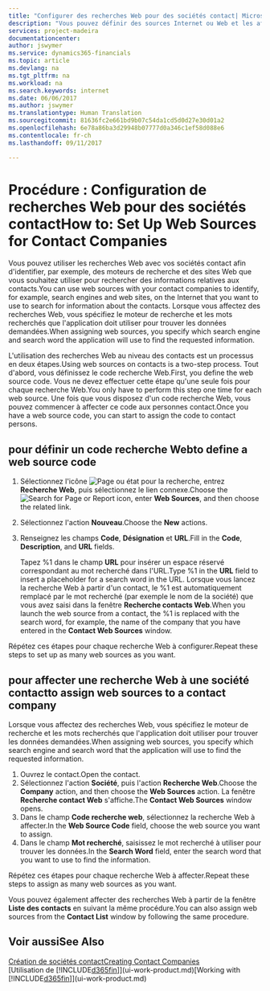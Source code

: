 ```yaml
---
title: "Configurer des recherches Web pour des sociétés contact| Microsoft Docs"
description: "Vous pouvez définir des sources Internet ou Web et les affecter à une société contact pour identifier la manière dont vous souhaitez rechercher des informations sur vos contacts."
services: project-madeira
documentationcenter: 
author: jswymer
ms.service: dynamics365-financials
ms.topic: article
ms.devlang: na
ms.tgt_pltfrm: na
ms.workload: na
ms.search.keywords: internet
ms.date: 06/06/2017
ms.author: jswymer
ms.translationtype: Human Translation
ms.sourcegitcommit: 81636fc2e661bd9b07c54da1cd5d0d27e30d01a2
ms.openlocfilehash: 6e78a86ba3d29948b07777d0a346c1ef58d088e6
ms.contentlocale: fr-ch
ms.lasthandoff: 09/11/2017

---
```

# <a name="how-to-set-up-web-sources-for-contact-companies"></a><span data-ttu-id="fba02-103">Procédure : Configuration de recherches Web pour des sociétés contact</span><span class="sxs-lookup"><span data-stu-id="fba02-103">How to: Set Up Web Sources for Contact Companies</span></span>
<span data-ttu-id="fba02-104">Vous pouvez utiliser les recherches Web avec vos sociétés contact afin d'identifier, par exemple, des moteurs de recherche et des sites Web que vous souhaitez utiliser pour rechercher des informations relatives aux contacts.</span><span class="sxs-lookup"><span data-stu-id="fba02-104">You can use web sources with your contact companies to identify, for example, search engines and web sites, on the Internet that you want to use to search for information about the contacts.</span></span> <span data-ttu-id="fba02-105">Lorsque vous affectez des recherches Web, vous spécifiez le moteur de recherche et les mots recherchés que l'application doit utiliser pour trouver les données demandées.</span><span class="sxs-lookup"><span data-stu-id="fba02-105">When assigning web sources, you specify which search engine and search word the application will use to find the requested information.</span></span>

<span data-ttu-id="fba02-106">L'utilisation des recherches Web au niveau des contacts est un processus en deux étapes.</span><span class="sxs-lookup"><span data-stu-id="fba02-106">Using web sources on contacts is a two-step process.</span></span> <span data-ttu-id="fba02-107">Tout d'abord, vous définissez le code recherche Web.</span><span class="sxs-lookup"><span data-stu-id="fba02-107">First, you define the web source code.</span></span> <span data-ttu-id="fba02-108">Vous ne devez effectuer cette étape qu'une seule fois pour chaque recherche Web.</span><span class="sxs-lookup"><span data-stu-id="fba02-108">You only have to perform this step one time for each web source.</span></span> <span data-ttu-id="fba02-109">Une fois que vous disposez d'un code recherche Web, vous pouvez commencer à affecter ce code aux personnes contact.</span><span class="sxs-lookup"><span data-stu-id="fba02-109">Once you have a web source code, you can start to assign the code to contact persons.</span></span>

## <a name="to-define-a-web-source-code"></a><span data-ttu-id="fba02-110">pour définir un code recherche Web</span><span class="sxs-lookup"><span data-stu-id="fba02-110">to define a web source code</span></span>
1. <span data-ttu-id="fba02-111">Sélectionnez l'icône ![Page ou état pour la recherche](media/ui-search/search_small.png "icône Page ou état pour la recherche"), entrez **Recherche Web**, puis sélectionnez le lien connexe.</span><span class="sxs-lookup"><span data-stu-id="fba02-111">Choose the ![Search for Page or Report](media/ui-search/search_small.png "Search for Page or Report icon") icon, enter **Web Sources**, and then choose the related link.</span></span>
2. <span data-ttu-id="fba02-112">Sélectionnez l'action **Nouveau**.</span><span class="sxs-lookup"><span data-stu-id="fba02-112">Choose the **New** actions.</span></span>
3. <span data-ttu-id="fba02-113">Renseignez les champs **Code**, **Désignation** et **URL**.</span><span class="sxs-lookup"><span data-stu-id="fba02-113">Fill in the **Code**, **Description**, and **URL** fields.</span></span>

    <span data-ttu-id="fba02-114">Tapez %1 dans le champ **URL** pour insérer un espace réservé correspondant au mot recherché dans l'URL.</span><span class="sxs-lookup"><span data-stu-id="fba02-114">Type %1 in the **URL** field to insert a placeholder for a search word in the URL.</span></span> <span data-ttu-id="fba02-115">Lorsque vous lancez la recherche Web à partir d'un contact, le %1 est automatiquement remplacé par le mot recherché (par exemple le nom de la société) que vous avez saisi dans la fenêtre **Recherche contacts Web**.</span><span class="sxs-lookup"><span data-stu-id="fba02-115">When you launch the web source from a contact, the %1 is replaced with the search word, for example, the name of the company that you have entered in the **Contact Web Sources** window.</span></span>

<span data-ttu-id="fba02-116">Répétez ces étapes pour chaque recherche Web à configurer.</span><span class="sxs-lookup"><span data-stu-id="fba02-116">Repeat these steps to set up as many web sources as you want.</span></span>

## <a name="to-assign-web-sources-to-a-contact-company"></a><span data-ttu-id="fba02-117">pour affecter une recherche Web à une société contact</span><span class="sxs-lookup"><span data-stu-id="fba02-117">to assign web sources to a contact company</span></span>
<span data-ttu-id="fba02-118">Lorsque vous affectez des recherches Web, vous spécifiez le moteur de recherche et les mots recherchés que l'application doit utiliser pour trouver les données demandées.</span><span class="sxs-lookup"><span data-stu-id="fba02-118">When assigning web sources, you specify which search engine and search word that the application will use to find the requested information.</span></span>

1. <span data-ttu-id="fba02-119">Ouvrez le contact.</span><span class="sxs-lookup"><span data-stu-id="fba02-119">Open the contact.</span></span>
2. <span data-ttu-id="fba02-120">Sélectionnez l'action **Société**, puis l'action **Recherche Web**.</span><span class="sxs-lookup"><span data-stu-id="fba02-120">Choose the **Company** action, and then choose the **Web Sources** action.</span></span> <span data-ttu-id="fba02-121">La fenêtre **Recherche contact Web** s'affiche.</span><span class="sxs-lookup"><span data-stu-id="fba02-121">The **Contact Web Sources** window opens.</span></span>
3. <span data-ttu-id="fba02-122">Dans le champ **Code recherche web**, sélectionnez la recherche Web à affecter.</span><span class="sxs-lookup"><span data-stu-id="fba02-122">In the **Web Source Code** field, choose the web source you want to assign.</span></span>
4. <span data-ttu-id="fba02-123">Dans le champ **Mot recherché**, saisissez le mot recherché à utiliser pour trouver les données.</span><span class="sxs-lookup"><span data-stu-id="fba02-123">In the **Search Word** field, enter the search word that you want to use to find the information.</span></span>

<span data-ttu-id="fba02-124">Répétez ces étapes pour chaque recherche Web à affecter.</span><span class="sxs-lookup"><span data-stu-id="fba02-124">Repeat these steps to assign as many web sources as you want.</span></span>

<span data-ttu-id="fba02-125">Vous pouvez également affecter des recherches Web à partir de la fenêtre **Liste des contacts** en suivant la même procédure.</span><span class="sxs-lookup"><span data-stu-id="fba02-125">You can also assign web sources from the **Contact List** window by following the same procedure.</span></span>

## <a name="see-also"></a><span data-ttu-id="fba02-126">Voir aussi</span><span class="sxs-lookup"><span data-stu-id="fba02-126">See Also</span></span>
[<span data-ttu-id="fba02-127">Création de sociétés contact</span><span class="sxs-lookup"><span data-stu-id="fba02-127">Creating Contact Companies</span></span>](marketing-create-contact-companies.md)  
<span data-ttu-id="fba02-128">[Utilisation de [!INCLUDE[d365fin](includes/d365fin_md.md)]](ui-work-product.md)</span><span class="sxs-lookup"><span data-stu-id="fba02-128">[Working with [!INCLUDE[d365fin](includes/d365fin_md.md)]](ui-work-product.md)</span></span>

